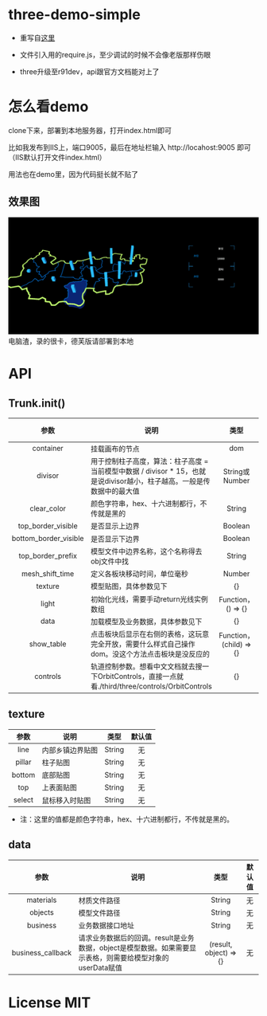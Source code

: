 # three-demo-simple
- 重写自[这里](https://github.com/zy410419243/three-demo)  
  
- 文件引入用的require.js，至少调试的时候不会像老版那样伤眼  
  
- three升级至r91dev，api跟官方文档能对上了
  
# 怎么看demo
  clone下来，部署到本地服务器，打开index.html即可  
    
  比如我发布到IIS上，端口9005，最后在地址栏输入 http://locahost:9005 即可（IIS默认打开文件index.html） 
    
  用法也在demo里，因为代码挺长就不贴了

## 效果图
![img](./gif/demo.gif)  
电脑渣，录的很卡，德芙版请部署到本地

# API
## Trunk.init()
| 参数 | 说明 | 类型 | 默认值 |
| :------: | ----- | :------: | :------: |
| container | 挂载画布的节点 | dom | 无 |
| divisor | 用于控制柱子高度，算法：柱子高度 = 当前模型中数据 / divisor * 15，也就是说divisor越小，柱子越高。一般是传数据中的最大值 | String或Number | 无 |
| clear_color | 颜色字符串，hex、十六进制都行，不传就是黑的 | String | 无 |
| top_border_visible | 是否显示上边界 | Boolean | false |
| bottom_border_visible | 是否显示下边界 | Boolean | false |
| top_border_prefix | 模型文件中边界名称，这个名称得去obj文件中找 | String | 无 |
| mesh_shift_time | 定义各板块移动时间，单位毫秒 | Number | 2000 |
| texture | 模型贴图，具体参数见下 | {} | 无 |
| light | 初始化光线，需要手动return光线实例数组 | Function， () => {} | 无 |
| data | 加载模型及业务数据，具体参数见下 | {} | 无 |
| show_table | 点击板块后显示在右侧的表格，这玩意完全开放，需要什么样式自己操作dom。没这个方法点击板块是没反应的 | Function， (child) => {} | 无 |
| controls | 轨道控制参数。想看中文文档就去搜一下OrbitControls，直接一点就看./third/three/controls/OrbitControls | {} | 无 |

## texture
| 参数 | 说明 | 类型 | 默认值 |
| :------: | ----- | :------: | :------: |
| line | 内部乡镇边界贴图 | String | 无 |
| pillar | 柱子贴图 | String | 无 |
| bottom | 底部贴图 | String | 无 |
| top | 上表面贴图 | String | 无 |
| select | 鼠标移入时贴图 | String | 无 |
* 注：这里的值都是颜色字符串，hex、十六进制都行，不传就是黑的。

## data
| 参数 | 说明 | 类型 | 默认值 |
| :------: | ----- | :------: | :------: |
| materials | 材质文件路径 | String | 无 |
| objects | 模型文件路径 | String | 无 |
| business | 业务数据接口地址 | String | 无 |
| business_callback | 请求业务数据后的回调。result是业务数据，object是模型数据。如果需要显示表格，则需要给模型对象的userData赋值 | (result, object) => {} | 无 |

# License MIT